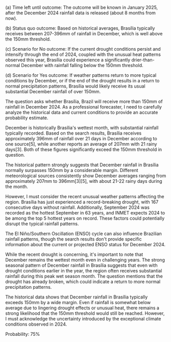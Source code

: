 (a) Time left until outcome: The outcome will be known in January 2025, after the December 2024 rainfall data is released (about 8 months from now).

(b) Status quo outcome: Based on historical averages, Brasília typically receives between 207-396mm of rainfall in December, which is well above the 150mm threshold.

(c) Scenario for No outcome: If the current drought conditions persist and intensify through the end of 2024, coupled with the unusual heat patterns observed this year, Brasília could experience a significantly drier-than-normal December with rainfall falling below the 150mm threshold.

(d) Scenario for Yes outcome: If weather patterns return to more typical conditions by December, or if the end of the drought results in a return to normal precipitation patterns, Brasília would likely receive its usual substantial December rainfall of over 150mm.

The question asks whether Brasília, Brazil will receive more than 150mm of rainfall in December 2024. As a professional forecaster, I need to carefully analyze the historical data and current conditions to provide an accurate probability estimate.

December is historically Brasília's wettest month, with substantial rainfall typically recorded. Based on the search results, Brasília receives approximately 396mm of rainfall over 21 days in December according to one source[5], while another reports an average of 207mm with 21 rainy days[3]. Both of these figures significantly exceed the 150mm threshold in question.

The historical pattern strongly suggests that December rainfall in Brasília normally surpasses 150mm by a considerable margin. Different meteorological sources consistently show December averages ranging from approximately 207mm to 396mm[3][5], with about 21-22 rainy days during the month.

However, I must consider the recent unusual weather patterns affecting the region. Brasília has just experienced a record-breaking drought, with 167 consecutive days without rainfall. Additionally, September 2024 was recorded as the hottest September in 63 years, and INMET expects 2024 to be among the top 5 hottest years on record. These factors could potentially disrupt the typical rainfall patterns.

The El Niño/Southern Oscillation (ENSO) cycle can also influence Brazilian rainfall patterns, though the search results don't provide specific information about the current or projected ENSO status for December 2024.

While the recent drought is concerning, it's important to note that December remains the wettest month even in challenging years. The strong seasonal pattern of December rainfall in Brasília suggests that even with drought conditions earlier in the year, the region often receives substantial rainfall during this peak wet season month. The question mentions that the drought has already broken, which could indicate a return to more normal precipitation patterns.

The historical data shows that December rainfall in Brasília typically exceeds 150mm by a wide margin. Even if rainfall is somewhat below average due to lingering drought effects or unusual heat, there remains a strong likelihood that the 150mm threshold would still be reached. However, I must acknowledge the uncertainty introduced by the exceptional climate conditions observed in 2024.

Probability: 75%